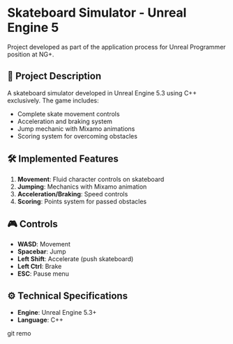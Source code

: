# Skateboard Simulator - Unreal Engine 5

Project developed as part of the application process for Unreal Programmer position at NG+.

## 📝 Project Description
A skateboard simulator developed in Unreal Engine 5.3 using C++ exclusively. The game includes:
- Complete skate movement controls
- Acceleration and braking system
- Jump mechanic with Mixamo animations
- Scoring system for overcoming obstacles

## 🛠️ Implemented Features
1. **Movement**: Fluid character controls on skateboard
2. **Jumping**: Mechanics with Mixamo animation
3. **Acceleration/Braking**: Speed controls
5. **Scoring**: Points system for passed obstacles

## 🎮 Controls
- **WASD**: Movement
- **Spacebar**: Jump
- **Left Shift**: Accelerate (push skateboard)
- **Left Ctrl**: Brake
- **ESC**: Pause menu

## ⚙️ Technical Specifications
- **Engine**: Unreal Engine 5.3+
- **Language**: C++


git remo